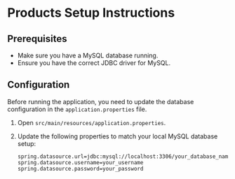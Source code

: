 # Products Setup Instructions

## Prerequisites
- Make sure you have a MySQL database running.
- Ensure you have the correct JDBC driver for MySQL.

## Configuration
Before running the application, you need to update the database configuration in the `application.properties` file.

1. Open `src/main/resources/application.properties`.

2. Update the following properties to match your local MySQL database setup:

   ```properties
   spring.datasource.url=jdbc:mysql://localhost:3306/your_database_name
   spring.datasource.username=your_username
   spring.datasource.password=your_password
